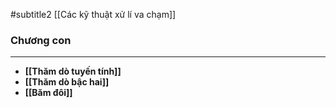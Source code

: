 #subtitle2 [[Các kỹ thuật xử lí va chạm]]

### Chương con
---
- **[[Thăm dò tuyến tính]]**
- **[[Thăm dò bậc hai]]**
- **[[Băm đôi]]**
